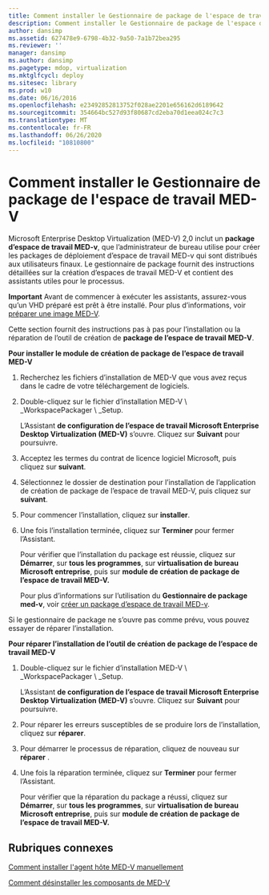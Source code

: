 ```yaml
---
title: Comment installer le Gestionnaire de package de l'espace de travail MED-V
description: Comment installer le Gestionnaire de package de l'espace de travail MED-V
author: dansimp
ms.assetid: 627478e9-6798-4b32-9a50-7a1b72bea295
ms.reviewer: ''
manager: dansimp
ms.author: dansimp
ms.pagetype: mdop, virtualization
ms.mktglfcycl: deploy
ms.sitesec: library
ms.prod: w10
ms.date: 06/16/2016
ms.openlocfilehash: e23492852813752f028ae2201e656162d6189642
ms.sourcegitcommit: 354664bc527d93f80687cd2eba70d1eea024c7c3
ms.translationtype: MT
ms.contentlocale: fr-FR
ms.lasthandoff: 06/26/2020
ms.locfileid: "10810800"
---
```

# Comment installer le Gestionnaire de package de l'espace de travail MED-V


Microsoft Enterprise Desktop Virtualization (MED-V) 2,0 inclut un **package d’espace de travail MED-v**, que l’administrateur de bureau utilise pour créer les packages de déploiement d’espace de travail MED-v qui sont distribués aux utilisateurs finaux. Le gestionnaire de package fournit des instructions détaillées sur la création d’espaces de travail MED-V et contient des assistants utiles pour le processus.

**Important**  Avant de commencer à exécuter les assistants, assurez-vous qu’un VHD préparé est prêt à être installé. Pour plus d’informations, voir [préparer une image MED-V](prepare-a-med-v-image.md).

 

Cette section fournit des instructions pas à pas pour l’installation ou la réparation de l’outil de création de **package de l’espace de travail MED-V**.

**Pour installer le module de création de package de l’espace de travail MED-V**

1.  Recherchez les fichiers d’installation de MED-V que vous avez reçus dans le cadre de votre téléchargement de logiciels.

2.  Double-cliquez sur le fichier d’installation MED-V \ _WorkspacePackager \ _Setup.

    L’Assistant **de configuration de l’espace de travail Microsoft Enterprise Desktop Virtualization (MED-V)** s’ouvre. Cliquez sur **Suivant** pour poursuivre.

3.  Acceptez les termes du contrat de licence logiciel Microsoft, puis cliquez sur **suivant**.

4.  Sélectionnez le dossier de destination pour l’installation de l’application de création de package de l’espace de travail MED-V, puis cliquez sur **suivant**.

5.  Pour commencer l’installation, cliquez sur **installer**.

6.  Une fois l’installation terminée, cliquez sur **Terminer** pour fermer l’Assistant.

    Pour vérifier que l’installation du package est réussie, cliquez sur **Démarrer**, sur **tous les programmes**, sur **virtualisation de bureau Microsoft entreprise**, puis sur **module de création de package de l’espace de travail MED-V.**

    Pour plus d’informations sur l’utilisation du **Gestionnaire de package med-v**, voir [créer un package d’espace de travail MED-v](create-a-med-v-workspace-package.md).

Si le gestionnaire de package ne s’ouvre pas comme prévu, vous pouvez essayer de réparer l’installation.

**Pour réparer l’installation de l’outil de création de package de l’espace de travail MED-V**

1.  Double-cliquez sur le fichier d’installation MED-V \ _WorkspacePackager \ _Setup.

    L’Assistant **de configuration de l’espace de travail Microsoft Enterprise Desktop Virtualization (MED-V)** s’ouvre. Cliquez sur **Suivant** pour poursuivre.

2.  Pour réparer les erreurs susceptibles de se produire lors de l’installation, cliquez sur **réparer**.

3.  Pour démarrer le processus de réparation, cliquez de nouveau sur **réparer** .

4.  Une fois la réparation terminée, cliquez sur **Terminer** pour fermer l’Assistant.

    Pour vérifier que la réparation du package a réussi, cliquez sur **Démarrer**, sur **tous les programmes**, sur **virtualisation de bureau Microsoft entreprise**, puis sur **module de création de package de l’espace de travail MED-V.**

## Rubriques connexes


[Comment installer l'agent hôte MED-V manuellement](how-to-manually-install-the-med-v-host-agent.md)

[Comment désinstaller les composants de MED-V](how-to-uninstall-the-med-v-components.md)

 

 





